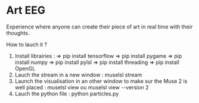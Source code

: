 # Art EEG 

Experience where anyone can create their piece of art in real time with their thoughts. 

How to lauch it ? 

1. Install librairies : 
    => pip install tensorflow
    => pip install pygame
    => pip install numpy
    => pip install pylsl 
    => pip install threading
    => pip install OpenGL
2. Lauch the stream in a new window : muselsl stream
3. Launch the visualisation in an other window to make sur the Muse 2 is well placed : muselsl view ou muselsl view --version 2
4. Lauch the python file : python particles.py
